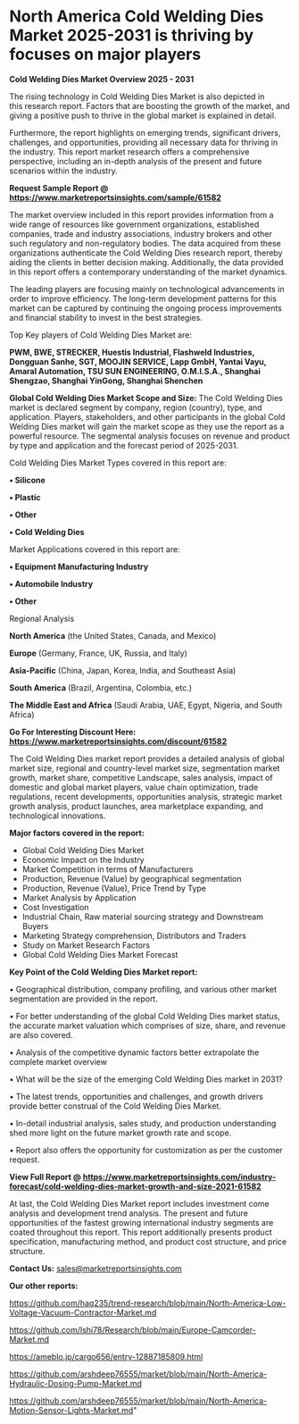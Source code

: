 # North America Cold Welding Dies Market 2025-2031 is thriving by focuses on major players

<Strong> Cold Welding Dies Market Overview 2025 - 2031</strong>

The rising technology in Cold Welding Dies Market is also depicted in this research report. Factors that are boosting the growth of the market, and giving a positive push to thrive in the global market is explained in detail.

Furthermore, the report highlights on emerging trends, significant drivers, challenges, and opportunities, providing all necessary data for thriving in the industry. This report market research offers a comprehensive perspective, including an in-depth analysis of the present and future scenarios within the industry.

<strong>Request Sample Report @ <a href=https://www.marketreportsinsights.com/sample/61582>https://www.marketreportsinsights.com/sample/61582</a></strong>

The market overview included in this report provides information from a wide range of resources like government organizations, established companies, trade and industry associations, industry brokers and other such regulatory and non-regulatory bodies. The data acquired from these organizations authenticate the Cold Welding Dies research report, thereby aiding the clients in better decision making. Additionally, the data provided in this report offers a contemporary understanding of the market dynamics.

The leading players are focusing mainly on technological advancements in order to improve efficiency. The long-term development patterns for this market can be captured by continuing the ongoing process improvements and financial stability to invest in the best strategies.

Top Key players of Cold Welding Dies Market are:

<strong>PWM, BWE, STRECKER, Huestis Industrial, Flashweld Industries, Dongguan Sanhe, SGT, MOOJIN SERVICE, Lapp GmbH, Yantai Vayu, Amaral Automation, TSU SUN ENGINEERING, O.M.I.S.A., Shanghai Shengzao, Shanghai YinGong, Shanghai Shenchen</strong>

<strong><b>Global Cold Welding Dies Market Scope and Size:</b></strong>
The Cold Welding Dies market is declared segment by company, region (country), type, and application. Players, stakeholders, and other participants in the global Cold Welding Dies market will gain the market scope as they use the report as a powerful resource. The segmental analysis focuses on revenue and product by type and application and the forecast period of 2025-2031.

Cold Welding Dies Market Types covered in this report are:

<strong>• Silicone

• Plastic

• Other

• Cold Welding Dies</strong>

Market Applications covered in this report are:

<strong>• Equipment Manufacturing Industry

• Automobile Industry

• Other</strong> 

Regional Analysis

<strong>North America</strong> (the United States, Canada, and Mexico)

<strong>Europe</strong> (Germany, France, UK, Russia, and Italy)

<strong>Asia-Pacific</strong> (China, Japan, Korea, India, and Southeast Asia)

<strong>South America</strong> (Brazil, Argentina, Colombia, etc.)

<strong>The Middle East and Africa</strong> (Saudi Arabia, UAE, Egypt, Nigeria, and South Africa)

<strong>Go For Interesting Discount Here: <a href=https://www.marketreportsinsights.com/discount/61582>https://www.marketreportsinsights.com/discount/61582</a></strong>

The Cold Welding Dies market report provides a detailed analysis of global market size, regional and country-level market size, segmentation market growth, market share, competitive Landscape, sales analysis, impact of domestic and global market players, value chain optimization, trade regulations, recent developments, opportunities analysis, strategic market growth analysis, product launches, area marketplace expanding, and technological innovations.

<strong><b>Major factors covered in the report:</b></strong>
<ul>
  <li>Global Cold Welding Dies Market </li>
  <li>Economic Impact on the Industry</li>
  <li>Market Competition in terms of Manufacturers</li>
  <li>Production, Revenue (Value) by geographical segmentation</li>
  <li>Production, Revenue (Value), Price Trend by Type</li>
  <li>Market Analysis by Application</li>
  <li>Cost Investigation</li>
  <li>Industrial Chain, Raw material sourcing strategy and Downstream Buyers</li>
  <li>Marketing Strategy comprehension, Distributors and Traders</li>
  <li>Study on Market Research Factors</li>
  <li>Global Cold Welding Dies Market Forecast</li>
</ul>

<strong><b>Key Point of the Cold Welding Dies Market report:</b></strong>

• Geographical distribution, company profiling, and various other market segmentation are provided in the report.

• For better understanding of the global Cold Welding Dies market status, the accurate market valuation which comprises of size, share, and revenue are also covered.

• Analysis of the competitive dynamic factors better extrapolate the complete market overview

• What will be the size of the emerging Cold Welding Dies market in 2031?

• The latest trends, opportunities and challenges, and growth drivers provide better construal of the Cold Welding Dies Market.

• In-detail industrial analysis, sales study, and production understanding shed more light on the future market growth rate and scope.

• Report also offers the opportunity for customization as per the customer request.

<strong><b>View Full Report @ <a href=https://www.marketreportsinsights.com/industry-forecast/cold-welding-dies-market-growth-and-size-2021-61582>https://www.marketreportsinsights.com/industry-forecast/cold-welding-dies-market-growth-and-size-2021-61582</a></b></strong>


At last, the Cold Welding Dies Market report includes investment come analysis and development trend analysis. The present and future opportunities of the fastest growing international industry segments are coated throughout this report. This report additionally presents product specification, manufacturing method, and product cost structure, and price structure.

<strong>Contact Us:</strong>
sales@marketreportsinsights.com

<strong>Our other reports:</strong>

<a href=https://github.com/haq235/trend-research/blob/main/North-America-Low-Voltage-Vacuum-Contractor-Market.md>https://github.com/haq235/trend-research/blob/main/North-America-Low-Voltage-Vacuum-Contractor-Market.md</a>

<a href=https://github.com/Ishi78/Research/blob/main/Europe-Camcorder-Market.md>https://github.com/Ishi78/Research/blob/main/Europe-Camcorder-Market.md</a>

<a href=https://ameblo.jp/cargo656/entry-12887185809.html>https://ameblo.jp/cargo656/entry-12887185809.html</a>

<a href=https://github.com/arshdeep76555/market/blob/main/North-America-Hydraulic-Dosing-Pump-Market.md>https://github.com/arshdeep76555/market/blob/main/North-America-Hydraulic-Dosing-Pump-Market.md</a>

<a href=https://github.com/arshdeep76555/market/blob/main/North-America-Motion-Sensor-Lights-Market.md>https://github.com/arshdeep76555/market/blob/main/North-America-Motion-Sensor-Lights-Market.md</a>"
